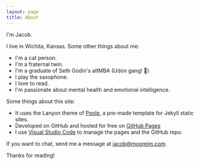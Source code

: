```yaml
---
layout: page
title: About
---
```


I'm Jacob.

I live in Wichita, Kansas. Some other things about me:

* I'm a cat person.
* I'm a fraternal twin.
* I'm a graduate of Seth Godin's altMBA (Udon gang! :ramen:)
* I play the saxophone.
* I love to read.
* I'm passionate about mental health and emotional intelligence.

Some things about this site:

* It uses the Lanyon theme of [Poole](https://getpoole.com/), a pre-made template for Jekyll static sites.
* Developed on GitHub and hosted for free on [GitHub Pages](https://pages.github.com)
* I use [Visual Studio Code](https://code.visualstudio.com/) to manage the pages and the GitHub repo.

If you want to chat, send me a message at <jacob@moorejm.com>.

Thanks for reading!
